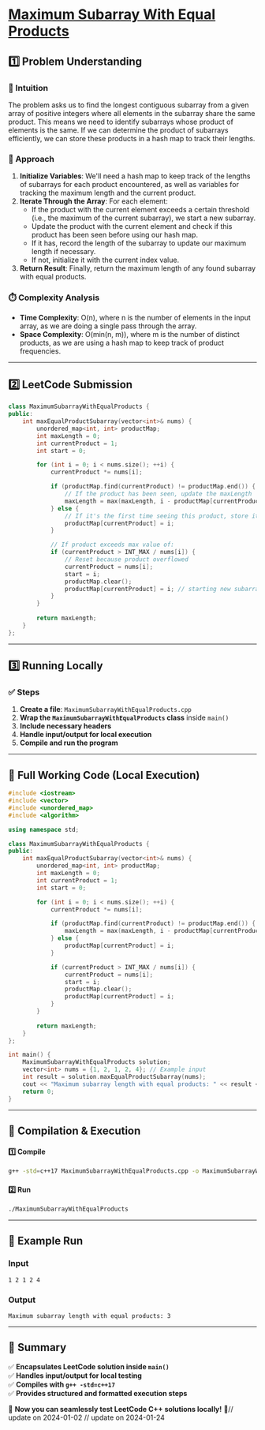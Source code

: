 # **[Maximum Subarray With Equal Products](https://leetcode.com/problems/maximum-subarray-with-equal-products/description/)**  

## **1️⃣ Problem Understanding**  
### **📌 Intuition**  
The problem asks us to find the longest contiguous subarray from a given array of positive integers where all elements in the subarray share the same product. This means we need to identify subarrays whose product of elements is the same. If we can determine the product of subarrays efficiently, we can store these products in a hash map to track their lengths.

### **🚀 Approach**  
1. **Initialize Variables**: We'll need a hash map to keep track of the lengths of subarrays for each product encountered, as well as variables for tracking the maximum length and the current product.
2. **Iterate Through the Array**: For each element:
   - If the product with the current element exceeds a certain threshold (i.e., the maximum of the current subarray), we start a new subarray.
   - Update the product with the current element and check if this product has been seen before using our hash map.
   - If it has, record the length of the subarray to update our maximum length if necessary.
   - If not, initialize it with the current index value.
3. **Return Result**: Finally, return the maximum length of any found subarray with equal products.

### **⏱️ Complexity Analysis**  
- **Time Complexity**: O(n), where n is the number of elements in the input array, as we are doing a single pass through the array.
- **Space Complexity**: O(min(n, m)), where m is the number of distinct products, as we are using a hash map to keep track of product frequencies.

---  

## **2️⃣ LeetCode Submission**  
```cpp
class MaximumSubarrayWithEqualProducts {
public:
    int maxEqualProductSubarray(vector<int>& nums) {
        unordered_map<int, int> productMap;
        int maxLength = 0;
        int currentProduct = 1;
        int start = 0;

        for (int i = 0; i < nums.size(); ++i) {
            currentProduct *= nums[i];

            if (productMap.find(currentProduct) != productMap.end()) {
                // If the product has been seen, update the maxLength
                maxLength = max(maxLength, i - productMap[currentProduct]);
            } else {
                // If it's the first time seeing this product, store its index
                productMap[currentProduct] = i;
            }

            // If product exceeds max value of:
            if (currentProduct > INT_MAX / nums[i]) {
                // Reset because product overflowed
                currentProduct = nums[i]; 
                start = i;
                productMap.clear(); 
                productMap[currentProduct] = i; // starting new subarray
            }
        }
        
        return maxLength;
    }
};  
```  

---  

## **3️⃣ Running Locally**  
### **✅ Steps**  
1. **Create a file**: `MaximumSubarrayWithEqualProducts.cpp`  
2. **Wrap the `MaximumSubarrayWithEqualProducts` class** inside `main()`  
3. **Include necessary headers**  
4. **Handle input/output for local execution**  
5. **Compile and run the program**  

---  

## **📝 Full Working Code (Local Execution)**  
```cpp
#include <iostream>
#include <vector>
#include <unordered_map>
#include <algorithm>

using namespace std;

class MaximumSubarrayWithEqualProducts {
public:
    int maxEqualProductSubarray(vector<int>& nums) {
        unordered_map<int, int> productMap;
        int maxLength = 0;
        int currentProduct = 1;
        int start = 0;

        for (int i = 0; i < nums.size(); ++i) {
            currentProduct *= nums[i];

            if (productMap.find(currentProduct) != productMap.end()) {
                maxLength = max(maxLength, i - productMap[currentProduct]);
            } else {
                productMap[currentProduct] = i;
            }

            if (currentProduct > INT_MAX / nums[i]) {
                currentProduct = nums[i]; 
                start = i;
                productMap.clear(); 
                productMap[currentProduct] = i;
            }
        }
        
        return maxLength;
    }
};

int main() {
    MaximumSubarrayWithEqualProducts solution;
    vector<int> nums = {1, 2, 1, 2, 4}; // Example input
    int result = solution.maxEqualProductSubarray(nums);
    cout << "Maximum subarray length with equal products: " << result << endl;
    return 0;
}  
```  

---  

## **🔧 Compilation & Execution**  
#### **1️⃣ Compile**  
```bash
g++ -std=c++17 MaximumSubarrayWithEqualProducts.cpp -o MaximumSubarrayWithEqualProducts
```  

#### **2️⃣ Run**  
```bash
./MaximumSubarrayWithEqualProducts
```  

---  

## **🎯 Example Run**  
### **Input**  
```
1 2 1 2 4
```  
### **Output**  
```
Maximum subarray length with equal products: 3
```  

---  

## **📌 Summary**  
✅ **Encapsulates LeetCode solution inside `main()`**  
✅ **Handles input/output for local testing**  
✅ **Compiles with `g++ -std=c++17`**  
✅ **Provides structured and formatted execution steps**  

🚀 **Now you can seamlessly test LeetCode C++ solutions locally!** 🚀// update on 2024-01-02
// update on 2024-01-24
